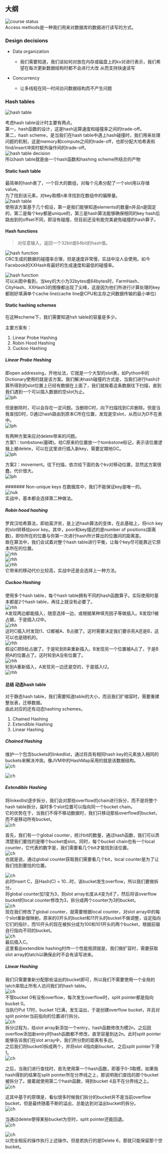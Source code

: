 ## 大纲

![course status](figs/C6/total.png)  
Access methods是一种我们用来对数据库的数据进行读写的方式。

### Design decisions
-	Data organization
	-	我们需要知道，我们该如何对放在内存或磁盘上的kv对进行表示，我们希望在每次更新数据结构时都不会进行大改 从而支持快速读写

-	Concurrency
	-	让多线程在同一时间访问数据结构而不产生问题


### Hash tables
![hash table](figs/C6/hash-tables.png)  

考虑hash table设计时主要有两点。  
第一，hash函数的设计，这是hash运算速度和碰撞率之间的trade-off。  
第二，hash scheme，是当我们在hash table中遇上hash碰撞时，我们用来处理问题的机制，这是memory和compute之间的trade-off，也即分配大哈希表和find/insert冲突时额外操作间的trade-off。  
![hash table decision](figs/C6/hash-table-decision.png)  
所以hash table就是由一个hash函数和hashing scheme所结合的产物

#### Static hash table
最简单的hash表了，一个巨大的数组，对每个元素分配了一个slot用以存储value。  
为了找到该元素，对key取模n来寻找到在数组中的偏移量。  
![hash table](figs/C6/static-hash-tables.png)  
使用该方案基于几个假设，第一是我们能够知道elements的数量n并且n是固定的，第二是每个key都是unique的，第三是hash算法能够确保相同的key hash后路由到的offset不同，即没有碰撞，但目前还没有能完美避免碰撞的hash算子。


#### Hash functions
>对任意输入，返回一个32bit或64bit的hash值。  

![hash function](figs/C6/hash-function.png)  
CRC生成的数据的碰撞率合理，但是速度非常慢，实战中没人会使用。如今Facebook的XXHash有最好的生成速度和最低的碰撞率。  

![hash function](figs/C6/hash-function-benchmark.png)  
可以从图中看到，当key的大小为32bytes或64bytes时，FarmHash、CityHash、XXHash3的图像都出现了尖峰，这是因为他们所进行计算处理的key都刚好填满单个cache line(cache line是CPU和主存之间数据传输的最小单位)


#### Static hashing schemes
在这种scheme下，我们需要知道hsh table的容量是多少。  

主要方案有：

1.	Linear Probe Hashing
2.	Robin Hood Hashing
3.	Cuckoo Hashing

##### Linear Probe Hashing
即open addressing，开地址法，它就是一个大型的slot表，如Python中的Dictionary使用的就是该方案。我们解决hash碰撞的方式是，当我们进行hash计算所得到的slot位置上已经有数据在上面了，我们就挨着这条数据往下扫描，直到我们遇到一个可以插入数据的空slot为止。  
![lph](figs/C6/linear-probe-hashing.png)  

但是删除时，可以会存在一定问题。当删除C时，向下扫描找到C并删除。但是当我查找D时，D通过hash路由到原本C所在位置，发现是空slot，从而以为D不在表中。  
![lph](figs/C6/linear-probe-hashing2.png)  

有两种方案来应对delete带来的问题。  
方案1：tombstone(墓碑)。给C原来的位置放一个tombstone标记，表示该位置逻辑上被delete，可以在这里进行插入新key，需要定期地GC。  
![lph](figs/C6/linear-probe-hashing3.png)  

方案2：movement。往下扫描，依次给下面的各个kv对移动位置，显然这方案很蠢，代价很大。  
![lph](figs/C6/linear-probe-hashing4.png)  


####### Non-unique keys
在数据库中，我们不能保证key是唯一的。  
![nuk](figs/C6/non-unique-keys.png)  
实战中，基本都会选择第二种做法。  



##### Robin hood hashing
罗宾汉哈希算法，即劫富济贫，是上述hash算法的变体，在此基础上，将rich key的slot转移给poor key。其中，poor和key描述的是number of positions(距离数)，即你所在的位置与你第一次进行hash所计算出的位置间的距离差。  
故在算法中，我们会试着对整个hash table进行平衡，让每个key尽可能靠近它原本所在的位置。  
![rhh](figs/C6/robin-hood-hashing0.png)  
![rhh](figs/C6/robin-hood-hashing.png)  
![rhh](figs/C6/robin-hood-hashing2.png)  
它带来的移动代价比较高，实战中还是会选择上一种方法。


##### Cuckoo Hashing
使用多个hash table，每个hash table拥有不同的hash函数算子。实际使用时基本都是2个hash table，再往上就没有必要了。  
![rhh](figs/C6/cuckoo-hashing.png)  
A发现两边都能插入，随意选择一边，或根据某种填充因子等做插入。B发现t1被占据，于是插入t2中。  
![rhh](figs/C6/cuckoo-hashing2.png)  
这时C插入时发现t1、t2都被A、B占据了。这时需要决定我们要杀死A还是B，这可以也是随机的。  
![rhh](figs/C6/cuckoo-hashing3.png)  
假设C把B给占据了。于是轮到B来重新插入。B发现另一个位置被A占了，于是B把A的位置占了。这时轮到A没有位置了。    
![rhh](figs/C6/cuckoo-hashing4.png)  
轮到A重新插入，A发现另一边还是空的，于是插入t2。  
![rhh](figs/C6/cuckoo-hashing5.png)  


#### 总结 动态hash table
对于静态hash table，我们需要知道table的大小，而且我们扩缩容时，需要重建整张表，迁移数据。  
由此对应的还有动态hashing schemes。  

1.	Chained Hashing
2.	Extendible Hashing
3.	Linear Hashing


##### Chained Hashing
维护一个包含buckets的linkedlist，通过将具有相同hash key的元素放入相同的buckets来解决冲突。像JVM中的HashMap采用的就是该数据结构。  
![ch](figs/C6/chained-hashing.png)  


![ch](figs/C6/chained-hashing2.png)  

##### Extendible Hashing
将linkedlist逐步拆分，我们会对那些overflow的chain进行拆分，而不是将整个hash table拆分，届时多个slot位置可以指向同一个bucket chain。  
它的优势在于，当我们不得不移动数据时，我们只移动那些overflow的bucket，而不是移动所有bucket。  
![ch](figs/C6/extendible-hashing.png)  

首先，我们有一个global counter，统计bit的数量，通过hash函数，我们可以弄清楚我们要找的是哪个bucket或slot。同时，每个bucket chain也有一个local counter，它代表的数字是，我们需要看几个bit才能找到该位置。  
![ch](figs/C6/extendible-hashing2.png)  
也就是说，通过global counter获取我们需要看几个bit，local counter是为了让我们找到要找的位置。  

![ch](figs/C6/extendible-hashing3.png)  
此时Insert C，且Hash(C) = 10...时，该bucket发生overflow，所以我们要做拆分。  
将global counter加1变为3，则slot array长度从4变为8了，然后将该overflow bucket的local counter修改为3，拆分成两个counter为3的bucket。  
![ch](figs/C6/extendible-hashing4.png)  
现在我们修改了global counter，就需要根据local counter，对slot array中的每个slot重新做映射。原来的0开头的bucket和11开头的bucket不做调整，设定指向它们的指针，而10开头的现在被拆分成为100和101开头的两个bucket，根据前缀自行指向不同的bucket。  
![ch](figs/C6/extendible-hashing5.png)  
最后插入C。  
这里看出extendible hashing村咋一个性能瓶颈就是，我们做扩容时，需要获取slot array的latch以确保此时不会有读写进来。  


##### Linear Hashing
我们只需要重新分配那些溢出的bucket即可，所以我们不需要使用一个全局的latch来阻止所有人访问我们的hash table。  
![ch](figs/C6/linear-hashing.png)  
不管bucket 0有没有overflow，每次发生overflow时，split pointer都是指向bucket 0。  
当执行Put 17时，bucket 1已满，发生溢出，于是创建overflow bucket，并且对split pointer当前指向的位置进行拆分。  
![ch](figs/C6/linear-hashing2.png)  
拆分过程为，给slot array新添加一个entry，hash函数修改为模2n，之后因overflow添加新entry时hash函数都不修改，直至容量到达2n。此时split pointer能够告诉我们在slot array中，我们所分割的距离有多远。  
之后我们将bucket0拆成两个，并将slot 4指向新bucket，之后split pointer下滑1。  
![ch](figs/C6/linear-hashing3.png)  

之后，当我们进行查找时，首先使用第一个hash函数，即基于0-3取模，如果我hash得到的结果在split pointer所在分界线之上，那说明我们查找的那个bucket被拆分了。接着就使用第二个hash函数，得到bucket 4且不在分界线之上。  
![ch](figs/C6/linear-hashing4.png)  

这其中基于的原理是，看似很多时候我们拆分的bucket并不是当前overflow bucket，但是最终随着不断的溢出，总能达到对溢出bucket的拆分。  
![ch](figs/C6/linear-hashing5.png)  

当通过delete使得某些bucket为空时，split pointer还能回退。  
![ch](figs/C6/linear-hashing6.png)  

![ch](figs/C6/linear-hashing7.png)  
以完全相反的操作执行上述操作。但是若执行的是Delete 6，那就只能保留那个空bucket。  